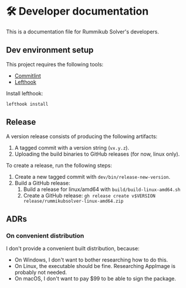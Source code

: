 # 🛠️ Developer documentation

This is a documentation file for Rummikub Solver's developers.

## Dev environment setup

This project requires the following tools:

- [Commitlint]
- [Lefthook]

Install lefthook:

```shell
lefthook install
```

## Release

A version release consists of producing the following artifacts:

1. A tagged commit with a version string (`vx.y.z`).
2. Uploading the build binaries to GitHub releases (for now, linux only).

To create a release, run the following steps:

1. Create a new tagged commit with `dev/bin/release-new-version`.
2. Build a GitHub release:
    1. Build a release for linux/amd64 with `build/build-linux-amd64.sh`
    2. Create a GitHub release: `gh release create v$VERSION release/rummikubsolver-linux-amd64.zip`

## ADRs

### On convenient distribution

I don't provide a convenient built distribution, because:

- On Windows, I don't want to bother researching how to do this.
- On Linux, the executable should be fine. Researching AppImage is probably not needed.
- On macOS, I don't want to pay $99 to be able to sign the package.

[Commitlint]: https://github.com/conventional-changelog/commitlint
[Lefthook]: https://github.com/evilmartians/lefthook
